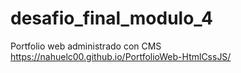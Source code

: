 # desafio_final_modulo_4

Portfolio web administrado con CMS https://nahuelc00.github.io/PortfolioWeb-HtmlCssJS/
